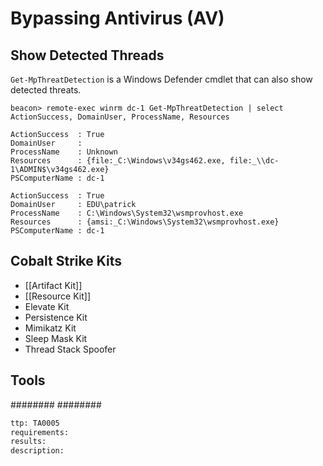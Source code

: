 # Bypassing Antivirus (AV)

## Show Detected Threads
`Get-MpThreatDetection` is a Windows Defender cmdlet that can also show detected threats.
```beacon
beacon> remote-exec winrm dc-1 Get-MpThreatDetection | select ActionSuccess, DomainUser, ProcessName, Resources

ActionSuccess  : True
DomainUser     : 
ProcessName    : Unknown
Resources      : {file:_C:\Windows\v34gs462.exe, file:_\\dc-1\ADMIN$\v34gs462.exe}
PSComputerName : dc-1

ActionSuccess  : True
DomainUser     : EDU\patrick
ProcessName    : C:\Windows\System32\wsmprovhost.exe
Resources      : {amsi:_C:\Windows\System32\wsmprovhost.exe}
PSComputerName : dc-1
```

## Cobalt Strike Kits
- [[Artifact Kit]]
- [[Resource Kit]]
- Elevate Kit
- Persistence Kit
- Mimikatz Kit
- Sleep Mask Kit
- Thread Stack Spoofer


## Tools
########
########


```meta
ttp: TA0005
requirements:
results: 
description: 
```